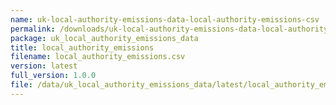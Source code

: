 ```yaml
---
name: uk-local-authority-emissions-data-local-authority-emissions-csv
permalink: /downloads/uk-local-authority-emissions-data-local-authority-emissions-csv/latest
package: uk_local_authority_emissions_data
title: local_authority_emissions
filename: local_authority_emissions.csv
version: latest
full_version: 1.0.0
file: /data/uk_local_authority_emissions_data/latest/local_authority_emissions.csv
---
```

